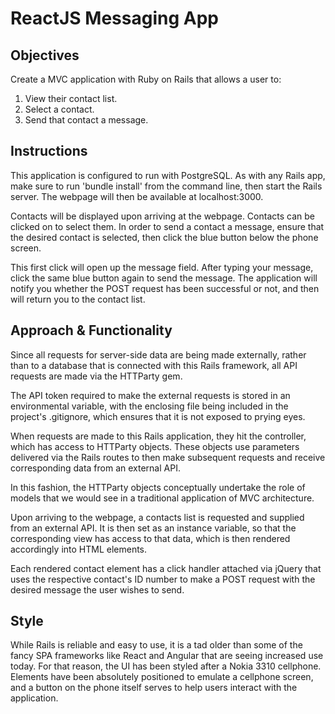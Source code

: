 # ReactJS Messaging App

## Objectives

Create a MVC application with Ruby on Rails that allows a user to:

1. View their contact list.
2. Select a contact.
3. Send that contact a message.

## Instructions

This application is configured to run with PostgreSQL.  As with any Rails app, make sure to run 'bundle install' from the command line, then start the Rails server.  The webpage will then be available at localhost:3000.

Contacts will be displayed upon arriving at the webpage.  Contacts can be clicked on to select them.  In order to send a contact a message, ensure that the desired contact is selected, then click the blue button below the phone screen.

This first click will open up the message field.  After typing your message, click the same blue button again to send the message.  The application will notify you whether the POST request has been successful or not, and then will return you to the contact list.

## Approach & Functionality

Since all requests for server-side data are being made externally, rather than to a database that is connected with this Rails framework, all API requests are made via the HTTParty gem.

The API token required to make the external requests is stored in an environmental variable, with the enclosing file being included in the project's .gitignore, which ensures that it is not exposed to prying eyes.

When requests are made to this Rails application, they hit the controller, which has access to HTTParty objects.  These objects use parameters delivered via the Rails routes to then make subsequent requests and receive corresponding data from an external API.

In this fashion, the HTTParty objects conceptually undertake the role of models that we would see in a traditional application of MVC architecture.

Upon arriving to the webpage, a contacts list is requested and supplied from an external API.  It is then set as an instance variable, so that the corresponding view has access to that data, which is then rendered accordingly into HTML elements.

Each rendered contact element has a click handler attached via jQuery that uses the respective contact's ID number to make a POST request with the desired message the user wishes to send.

## Style

While Rails is reliable and easy to use, it is a tad older than some of the fancy SPA frameworks like React and Angular that are seeing increased use today.  For that reason, the UI has been styled after a Nokia 3310 cellphone.  Elements have been absolutely positioned to emulate a cellphone screen, and a button on the phone itself serves to help users interact with the application.
